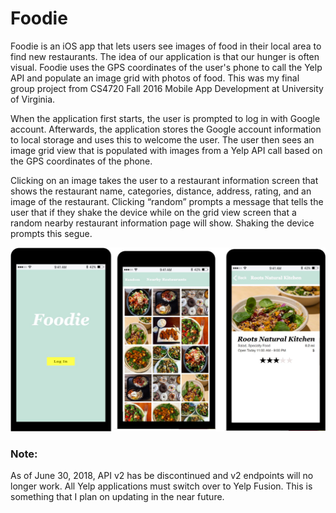 # Foodie
Foodie is an iOS app that lets users see images of food in their local area to find new restaurants. The idea of our application is that our hunger is often visual. Foodie uses the GPS coordinates of the user's phone to call the Yelp API and populate an image grid with photos of food. This was my final group project from CS4720 Fall 2016 Mobile App Development at University of Virginia.


When the application first starts, the user is prompted to log in with Google account. Afterwards, the application stores the Google account information to local storage and uses this to welcome the user. The user then sees an image grid view that is populated with images from a Yelp API call based on the GPS coordinates of the phone. 

Clicking on an image takes the user to a restaurant information screen that shows the restaurant name, categories, distance, address, rating, and an image of the restaurant. Clicking “random” prompts a message that tells the user that if they shake the device while on
the grid view screen that a random nearby restaurant information page will show. Shaking the device prompts this segue.

![Foodie preview](https://raw.githubusercontent.com/pgregoretti/Foodie-App/master/foodie_preview.png)

### Note:
As of June 30, 2018, API v2 has be discontinued and v2 endpoints will no longer work. All Yelp applications must switch over to Yelp Fusion. This is something that I plan on updating in the near future.
